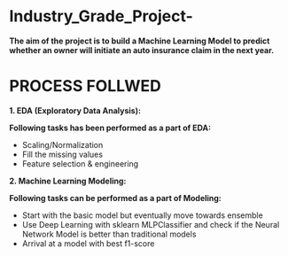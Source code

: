 # **Industry_Grade_Project-**

**The aim of the project is to build a Machine Learning
Model to predict whether an owner will initiate an auto
insurance claim in the next year.**

# **PROCESS FOLLWED**
**1. EDA (Exploratory Data Analysis):**

**Following tasks has been performed as a part of EDA:**
* Scaling/Normalization
* Fill the missing values
* Feature selection & engineering

**2. Machine Learning Modeling:**

**Following tasks can be performed as a part of Modeling:**
* Start with the basic model but eventually move towards ensemble
* Use Deep Learning with sklearn MLPClassifier and check if the Neural Network
Model is better than traditional models
* Arrival at a model with best f1-score




